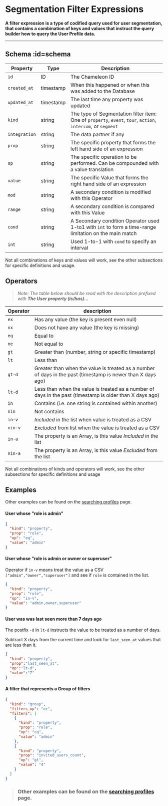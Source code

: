 # Segmentation Filter Expressions

**A filter expression is a type of codified query used for user segmentation, that contains a combination of keys and values that instruct the query builder how to query the User Profile data.**

------



## Schema :id=schema

| Property | Type | Description |
| --- | --- | --- |
| `id` | ID | The Chameleon ID |
| `created_at` | timestamp | When this happened or when this was added to the Database |
| `updated_at` | timestamp | The last time any property was updated |
| `kind` | string | The type of Segmentation filter item: One of `property`, `event`, `tour`, `action`, `intercom`, or `segment` |
| `integration` | string | The data partner if any |
| `prop` | string | The specific property that forms the left hand side of an expression |
| `op` | string | The specific operation to be performed. Can be compounded with a value translation |
| `value` | string | The specific Value that forms the right hand side of an expression |
| `mod` | string | A secondary condition is modified with this Operator |
| `range` | string | A secondary condition is compared with this Value |
| `cond` | string | A Secondary condition Operator used 1-to1 with `int` to form a time-range limitation on the main match |
| `int` | string | Used 1-to-1 with `cond` to specify an interval |

Not all combinations of keys and values will work, see the other subsections for specific definitions and usage.

## Operators

> *Note: The table below should be read with the description prefixed with **The User property (is/has)...***

| Operator | description                                                  |
| -------- | ------------------------------------------------------------ |
| `ex`     | Has any value (the key is present even null)                 |
| `nx`     | Does not have any value (the key is missing)                 |
| `eq`     | Equal to                                                     |
| `ne`     | Not equal to                                                 |
| `gt`     | Greater than (number, string or specific timestamp)          |
| `lt`     | Less than                                                    |
| `gt-d`   | Greater than when the value is treated as a number of days in the past (timestamp is newer than X days ago) |
| `lt-d`   | Less than when the value is treated as a number of days in the past (timestamp is older than X days ago) |
| `in`     | Contains (i.e. one string is contained within another)       |
| `nin`    | Not contains                                                 |
| `in-v`   | *Included* in the list when value is treated as a CSV        |
| `nin-v`  | *Excluded* from list when the value is treated as a CSV      |
| `in-a`   | The property is an Array, is this value *Included* in the list |
| `nin-a`  | The property is an Array, is this value *Excluded* from the list |

Not all combinations of kinds and operators will work, see the other subsections for specific definitions and usage

## Examples

Other examples can be found on the [searching profiles](apis/profiles-search.md?id=examples) page.

#### User whose "role is admin"

```json
{
  "kind": "property",
  "prop": "role",
  "op": "eq",
  "value": "admin"
}
```

#### User whose "role is admin or owner or superuser"

Operator if `in-v` means treat the value as a CSV `["admin","owner","superuser"]` and see if `role` is contained in the list.

```json
{
  "kind": "property",
  "prop": "role",
  "op": "in-v",
  "value": "admin,owner,superuser"
}
```

#### User was was last seen more than 7 days ago

The postfix `-d` in `lt-d` instructs the value to be treated as a number of days.

Subtract X days from the current time and look for `last_seen_at` values that are less than it.


```json
{
  "kind": "property",
  "prop":"last_seen_at",
  "op":"lt-d",
  "value":"7"
}
```

#### A filter that represents a Group of filters

```json
{
  "kind": "group",
  "filters_op": "or",
  "filters": [
    {
      "kind": "property",
      "prop": "role",
      "op": "eq",
      "value": "admin"
    },
    {
      "kind": "property",
      "prop": "invited_users_count",
      "op": "gt",
      "value": "4"
    }
  ]
}
```

> ### Other examples can be found on the [searching profiles](apis/profiles-search.md?id=examples) page.


